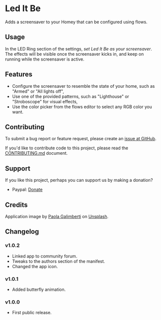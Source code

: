 # Led It Be

Adds a screensaver to your Homey that can be configured using flows.

## Usage

In the LED Ring section of the settings, *set Led It Be as your screensaver*. The effects will be
visible once the screensaver kicks in, and keep on running while the screensaver is active.

## Features

* Configure the screensaver to resemble the state of your home, such as "Armed" or "All lights off",
* Use one of the provided patterns, such as "Lighthouse" or "Stroboscope" for visual effects,
* Use the color picker from the flows editor to select any RGB color you want.

## Contributing

To submit a bug report or feature request, please create an [issue at GitHub](https://github.com/fellownet/leditbe/issues/new).

If you'd like to contribute code to this project, please read the
[CONTRIBUTING.md](https://github.com/fellownet/leditbe/blob/master/CONTRIBUTING.md) document.

## Support

If you like this project, perhaps you can support us by making a donation?
- Paypal: [Donate](https://www.paypal.com/cgi-bin/webscr?cmd=_s-xclick&hosted_button_id=VQNGE3N5L6MKS)

## Credits

Application image by [Paola Galimberti](https://unsplash.com/@paolaccia?utm_source=unsplash&utm_medium=referral&utm_content=creditCopyText) on [Unsplash](https://unsplash.com/search/photos/colors?utm_source=unsplash&utm_medium=referral&utm_content=creditCopyText).

## Changelog

### v1.0.2

* Linked app to community forum.
* Tweaks to the authors section of the manifest.
* Changed the app icon.

### v1.0.1

* Added butterfly animation.

### v1.0.0

* First public release.

